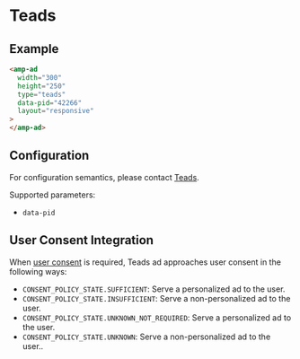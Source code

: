 <!---
Copyright 2015 The AMP HTML Authors. All Rights Reserved.

Licensed under the Apache License, Version 2.0 (the "License");
you may not use this file except in compliance with the License.
You may obtain a copy of the License at

      http://www.apache.org/licenses/LICENSE-2.0

Unless required by applicable law or agreed to in writing, software
distributed under the License is distributed on an "AS-IS" BASIS,
WITHOUT WARRANTIES OR CONDITIONS OF ANY KIND, either express or implied.
See the License for the specific language governing permissions and
limitations under the License.
-->

# Teads

## Example

```html
<amp-ad
  width="300"
  height="250"
  type="teads"
  data-pid="42266"
  layout="responsive"
>
</amp-ad>
```

## Configuration

For configuration semantics, please contact [Teads](http://teads.tv/fr/contact/).

Supported parameters:

-   `data-pid`

## User Consent Integration

When [user consent](https://github.com/ampproject/amphtml/blob/master/extensions/amp-consent/amp-consent.md#blocking-behaviors) is required, Teads ad approaches user consent in the following ways:

-   `CONSENT_POLICY_STATE.SUFFICIENT`: Serve a personalized ad to the user.
-   `CONSENT_POLICY_STATE.INSUFFICIENT`: Serve a non-personalized ad to the user.
-   `CONSENT_POLICY_STATE.UNKNOWN_NOT_REQUIRED`: Serve a personalized ad to the user.
-   `CONSENT_POLICY_STATE.UNKNOWN`: Serve a non-personalized ad to the user..
